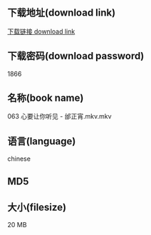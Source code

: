 ## 下载地址(download link)
[下载链接 download link](https://voluble-croquembouche-d321dc.netlify.app/?s=063+%E5%BF%83%E8%A6%81%E8%AE%A9%E4%BD%A0%E5%90%AC%E8%A7%81+-+%E9%82%B0%E6%AD%A3%E5%AE%B5.mkv)

## 下载密码(download password)
1866

## 名称(book name)
063 心要让你听见 - 邰正宵.mkv.mkv

## 语言(language)
chinese

## MD5


## 大小(filesize)
20 MB
